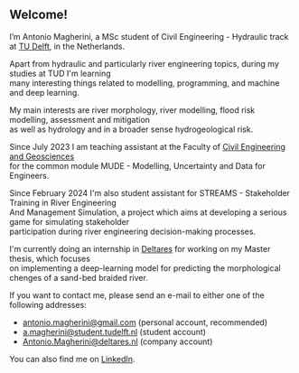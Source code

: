 ## Welcome!
I’m Antonio Magherini, a MSc student of Civil Engineering - Hydraulic track at [TU Delft](https://www.tudelft.nl/en/), in the Netherlands.

Apart from hydraulic and particularly river engineering topics, during my studies at TUD I'm learning\
many interesting things related to modelling, programming, and machine and deep learning. 

My main interests are river morphology, river modelling, flood risk modelling, assessment and mitigation\
as well as hydrology and in a broader sense hydrogeological risk.

Since July 2023 I am teaching assistant at the Faculty of [Civil Engineering and Geosciences](https://www.tudelft.nl/en/ceg)\
for the common module MUDE - Modelling, Uncertainty and Data for Engineers.

Since February 2024 I'm also student assistant for STREAMS - Stakeholder Training in River Engineering\
And Management Simulation, a project which aims at developing a serious game for simulating stakeholder\
participation during river engineering decision-making processes.

I'm currently doing an internship in [Deltares](https://www.deltares.nl/) for working on my Master thesis, which focuses\
on implementing a deep-learning model for predicting the morphological chenges of a sand-bed braided river.

If you want to contact me, please send an e-mail to either one of the following addresses:

- antonio.magherini@gmail.com (personal account, recommended)
- a.magherini@student.tudelft.nl (student account)
- Antonio.Magherini@deltares.nl (company account)

You can also find me on [LinkedIn](https://www.linkedin.com/in/antonio-magherini-4349b2229?utm_source=share&utm_campaign=share_via&utm_content=profile&utm_medium=android_app).

<!---
antoniomagherini99/antoniomagherini99 is a ✨ special ✨ repository because its `README.md` (this file) appears on your GitHub profile.
You can click the Preview link to take a look at your changes.
--->
